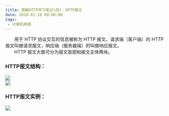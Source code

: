 ```yaml
---
title: 图解HTTP学习笔记(四)：HTTP报文
date: 2018-01-10 09:00:00
tags:
 - 计算机网络
---
```


&emsp;&emsp;用于 HTTP 协议交互的信息被称为 HTTP 报文。请求端（客户端）的 HTTP 报文叫做请求报文，响应端（服务器端）的叫做响应报文。     
&emsp;&emsp;HTTP 报文大致可分为报文首部和报文主体两块。  

### HTTP报文结构：  
![](http://img.yancongwen.cn/18-4-13/96241523.jpg)    
![](http://img.yancongwen.cn/18-4-13/89803512.jpg)

### HTTP报文实例：  
![](http://img.yancongwen.cn/18-4-13/99348648.jpg)